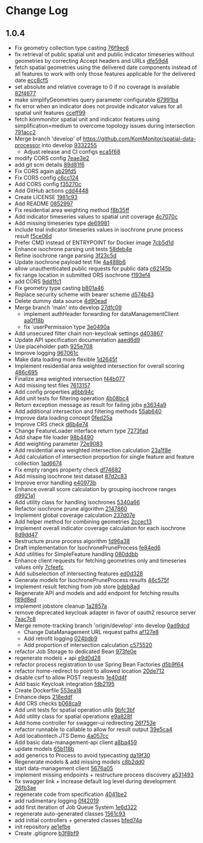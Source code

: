 # Change Log

## 1.0.4
* Fix geometry collection type casting [76f9ec6](76f9ec60338b4fc8069398f15c8d8cb00f720779)
* fix retrieval of public spatial unit and public indicator timeseries without geometries by correcting Accept headers and URLs [dfe59d4](dfe59d4ba5fee997d35c2ee5fc7d45d1d2ed6c63)
* fetch spatial geometries using the delivered date components instead of all features to work with only those features applicable for the delivered date [ecc8cf5](ecc8cf58e006f2a6e21802095a3cfe6319762c00)
* set absolute and relative coverage to 0 if no coverage is available [82f4677](82f4677409966e201ab9d941574c258676bebf9b)
* make simplifyGeometries query parameter configurable [67991ba](67991ba527b24599cb09357dd96c72f0404a1366)
* fix error when an indicator does not provide indicator values for all spatial unit features [cceff99](cceff992ee725c39ceaf86e63f5555ec5143d55f)
* fetch kommonitor spatial unit and indicator features using simplification&#61;medium to overcome topology issues during intersection [791acc2](791acc2cd95474cbbaf26a98f62189f5aacaab7e)
* Merge branch &#39;develop&#39; of https://github.com/KomMonitor/spatial-data-processor into develop [9332255](93322551dbe99e74a515894fad1bfaf2e9c646a9)
    * Adjust release and CI configs [eca5f68](eca5f6890e7223eec7cb77550a414d9cdb5d2bb3)
* modify CORS config [7eae3e2](7eae3e20f5390793065d60b14cb7547a8ce5a92d)
* add git scm details [89d81f6](89d81f64716cdf5b09946110e71b607b4e865565)
* Fix CORS again [ab29fd5](ab29fd51fc470429bb9f664520083a48907d2f89)
* Fix CORS config [c6cc124](c6cc12458d66c8c9761b10f53f6bb18bb74f413a)
* Add CORS config [f35270c](f35270ca0cbe2e3ddaf45674cc4517afb305fef5)
* Add GitHub actions [cdd4448](cdd444801cc123e6fc3d33b8524ea725303174d0)
* Create LICENSE [1981c93](1981c93cde2bc84285a182cbdc69dd4985a9991d)
* Add README [0852997](0852997363b9d27c7ee4a28ca928210cfb589c8e)
* Fix residential area weighting method [f8b35ff](f8b35ffcd98fbe3e8914b19307ac41249af5b244)
* Add indicator timeseries values to spatial unit coverage [4c7070c](4c7070cc0d7987c21c808718389c695e1c0bf2f8)
* Add missing timeseries type [de69981](de69981838bbe0b014f779429c1a3689caf5067c)
* Include toal indicator timeseries values in isochrone prune process result [f5ce06d](f5ce06dba67077c4a0ab3bce0014f754f96746e6)
* Prefer CMD instead of ENTRYPOINT for Docker image [7cb5d1d](7cb5d1dad48ae661690c9b9ac7968ea83df747e1)
* Enhance isochrone parsing unit tests [58deb4e](58deb4e39b078cd5cb4613a78915044217f496be)
* Refine isochrone range parsing [3f23c5d](3f23c5dfc066628097d7092f2327959ca9410e10)
* Update isochrone payload test file [4a488b6](4a488b67938cf8717d9b3a84ade828c2b415bf43)
* allow unauthenticated public requests for public data [c62145b](c62145b7cf7bff7f0c96e42617e10032af3ec528)
* fix range location in submitted ORS isochrone [f193ef4](f193ef45b4a8ef6fa7f46f44e832a8b32ce293ee)
* add CORS [9dd1fc1](9dd1fc19776f0593194b9ce497b3245ec82f4b80)
* Fix geometry type casting [b801a46](b801a464fc51a7b06b173ff5bd389a5556966c39)
* Replace security scheme with bearer scheme [d574b43](d574b439696e34805dde95cb93578744000c38bc)
* Delete dummy data source [4d90ead](4d90ead0d4bde3af6fc3d5badf9ef911281e9699)
* Merge branch &#39;main&#39; into develop [27dfc09](27dfc093a5a81062d30013d67182c42e6ae584f3)
    * implement authHeader forwarding for dataManagementClient [aa0f18b](aa0f18b7b98ef9921d9a158f1a9745872a5dbdb6)
    * fix &#96;userPermission&#96;type [3e0490a](3e0490a63efe47a405b7f3395bc4b26c0a258bf6)
* Add unsecured filter chain non-keycloak settings [d403867](d4038673e150e4f3e6a7a6f246f0b5c74362d383)
* Update API specification documentation [aaed6d9](aaed6d9aad929947851ba864a7d5e83c9289f4aa)
* Use placeholder path [925e708](925e708b587b2ef9586914c4dcad70d1dc0b6d91)
* Improve logging [967061c](967061c44f808bfcb9a2078d97bdddebbc246709)
* Make data loading more flexible [1d2645f](1d2645f2315bda1be0861c0962f0520298094c14)
* Implement residential area weighted intersection for overall scoring [486c695](486c695fcf7ec87b02211c45975cda7174c3fb66)
* Finalize area weighted intersection [f44b077](f44b077aa89233aeb1bd78e58053259f2d33a22b)
* Add missing test files [7613157](7613157344845eeb2946b56a3767497f36d61ab9)
* Add config properties [a6bb94c](a6bb94c667453f3b7231ac681e2f3369a06893ba)
* Add unit tests for filtering operation [4b08bc4](4b08bc49ae90e0e0554484d4d799c2fa8135a22e)
* Return exception message as result for failing jobs [e3634a9](e3634a9b5103f40184d279a6a7294ec0e47ae9a4)
* Add additional intersection and filtering methods [55ab640](55ab640ef6a4fb122ac8b82dd61127ff6e59e7ab)
* Improve data loading concept [0fed25a](0fed25ae68dc17b5f1e26fa66d5d31c054dcd39c)
* Improve CRS check [d6b4e74](d6b4e7431711feaa0c4c5db75f0f36f0621cd265)
* Change FeatureLoader interface return type [7273fad](7273fad346b3bb25ab4ef4d8302abab7bb5f4fea)
* Add shape file loader [98b4490](98b449031e383fdbc345979b81ea42fb5d046368)
* Add weighting parameter [72e9083](72e9083c895493675df2077e38a3e4a998f592ec)
* Add residential area weighted intersection calculation [23a1f8e](23a1f8ec0b8b46668bfa1cac0f2f2142fac52e75)
* Add calculation of intersection proportion for single feature and feature collection [1ad6674](1ad667414830baada92c67006897d55ef152729e)
* Fix empty ranges property check [df74682](df7468293d9d8a2ee3cc1f469ac0b0cb2eb3650d)
* Add missing isochrone test dataset [87d2c83](87d2c836ed29275a824becbab5156f7d6925e79d)
* Improve error handling [e40973b](e40973bd68428bae2057333b3985dcdba0f009fd)
* Enhance overall score calculation by grouping isochrone ranges [d9921a1](d9921a1ab415cad6d3bdf968923823f050a33943)
* Add utility class for handling isochrones [5340a66](5340a66c87a1389af2d7c7ce3ddf016ef0ce3965)
* Refactor isochrone prune algorithm [2147860](21478601863ae714de486ce03519a952177f7b0d)
* Implement global coverage calculation [237d07e](237d07ead6dfac2b91edf04423ebd4dc28104605)
* Add helper method for combining geometries [2ccec13](2ccec13983a4ad35aede50bd51a3f537d0771d7b)
* Implement overall indicator coverage calculation for each isochrone [8d9dd47](8d9dd473bc503e73b1370423e9c192dc3d6dfd81)
* Restructure prune process algorithm [fd96a38](fd96a3833634994d17f7c9d8eccf030b0a7f14df)
* Draft implementation for IsochronePruneProcess [fe84ed6](fe84ed6e7a0212e86294471ac23a9da34d62f15a)
* Add utilities for SimpleFeature handling [080ddbb](080ddbb06f360eedfd509df2e3d9a02a8f69622b)
* Enhance client requests for fetching geometries only and timeseries values only [7cfeefc](7cfeefc1b73c1dcce7a401e366dc219ac07e0600)
* Add subselection of intersecting features [ed0d328](ed0d32805a77b44f0d4a98d0b8b1e245b15a586a)
* Generate models for IsochronePruneProcess results [46c575f](46c575f69b0859df697507aee86075bbb40f56f3)
* Implement result fetching from job store [bdeb8ad](bdeb8ad8969f36a8bf23f189482e24eca4d12db7)
* Regenerate API and models and add endpoint for fetching results [f89d8ed](f89d8ed82df003bf6306b5bfdf648740e691082f)
* implement jobstore cleanup [1a2857a](1a2857af4c9e03291822b41a7bbb159e3940a461)
* remove deprecated keycloak adapter in favor of oauth2 resource server [7aac7c8](7aac7c87e33a8cbd935acb0f662c899773879414)
* Merge remote-tracking branch &#39;origin/develop&#39; into develop [0ad9dcd](0ad9dcd8e847d024116a6fff7bf404b6ff659c37)
    * Change DataManagement URL request paths [af127e8](af127e86aa4b9d425b63e20e37779c758d8cbd25)
    * Add retrofit logging [024bdb9](024bdb91e410667a8892a6881fdd4c732767de17)
    * Add proportion of intersection calculation [c575520](c575520a0d38aa2122a8f116ca74d8eaa9a21707)
* refactor Job Storage to dedicated Bean [973fe0e](973fe0ede5f3338c448e588ee066c2993166821a)
* regenerate models + api [e9d0d28](e9d0d28bff3b90bce250f56c441b1d4599a1f0ea)
* refactor process registration to use Spring Bean Factories [d5b9f64](d5b9f64e05d598b66fffeb7d11d0a4910d4bfb2a)
* refactor home-redirect to point to allowed location [20de712](20de7120234b805cab196ea5bb9f60cdfe013575)
* disable csrf to allow POST requests [1e40d4f](1e40d4fc5aecee87900f0c4ddf4863b392679c8d)
* Add basic Keycloak integration [fdb2195](fdb2195525a504a2f7785dae849f91f4848137f5)
* Create Dockerfile [553ea18](553ea18230a712010d77fb43a6473c9933f77ee2)
* Enhance deps [218eddf](218eddf8fe4f937c44028fbe67a310c08d9e048c)
* Add CRS checks [b068ca9](b068ca92fa0400eb1867f93b9730a944b7bbf254)
* Add unit tests for spatial operation utils [9bfc3bf](9bfc3bffe738e98ff7de0ef00b8660ffcfe518b8)
* Add utility class for spatial operations [e9a828f](e9a828f4f220b2e5fbceb3fe55584abfb0090c96)
* Add home controller for swagger-ui redirecting [26f753e](26f753ee512671ba8c80c40336d8f2f761bfbb2e)
* refactor runnable to callable to allow for result output [39e5ca4](39e5ca4eba061385c4b885d2d7ec135210a92b5d)
* Add locationtech JTS Demo [4a057cc](4a057cc8e654288cdc65a15035def6ee545eabc2)
* Add basic data-management-api client [a8ba459](a8ba459389418009173025a351faa9771bcb723d)
* update models [65b118b](65b118b5bef3c65cccc424a3cff4b4ce8145e28d)
* add generics to Process to avoid typecasting [da19f30](da19f30dcd2eeddf811f10b66781944c72912a45)
* Regenerate models &amp; add missing models [c8b2dd0](c8b2dd05b2818890793c48182ccb97663d8d7266)
* start data-management client [5676a05](5676a0597b304ce9cee4a6bdefda0fa9be1b070c)
* implement missing endpoints + restructure process discovery [a531493](a531493c82bd2d8cbf6421848aafcafb3812e3a6)
* fix swagger link + increase default log level during development [26fb3ae](26fb3ae4da1f1f20fe84f15dab87c76c3e9ae182)
* regenerate code from specification [4041be2](4041be264c92b8e5b50a1ad74b2e9d63e44c1f13)
* add rudimentary logging [0f42019](0f42019141ce47cef86d11f0224a8b197869f895)
* add first iteration of Job Queue System [1e6d322](1e6d322784806579ef9edd0dce3bd1660f9fb0a1)
* regenerate auto-generated classes [1561c93](1561c9367628533d08ee17381ac5735e61dc7065)
* add initial controllers + generated classes [bfed74a](bfed74ab619deab764a5622aa520bd0f9053ff1b)
* init repository [ae1efbe](ae1efbef98e85ffdce35c8dcd07f80a6cee2f6e4)
* Create .gitignore [b3f8bf9](b3f8bf94c590fdc020222eec2f4add0598c394ac)

